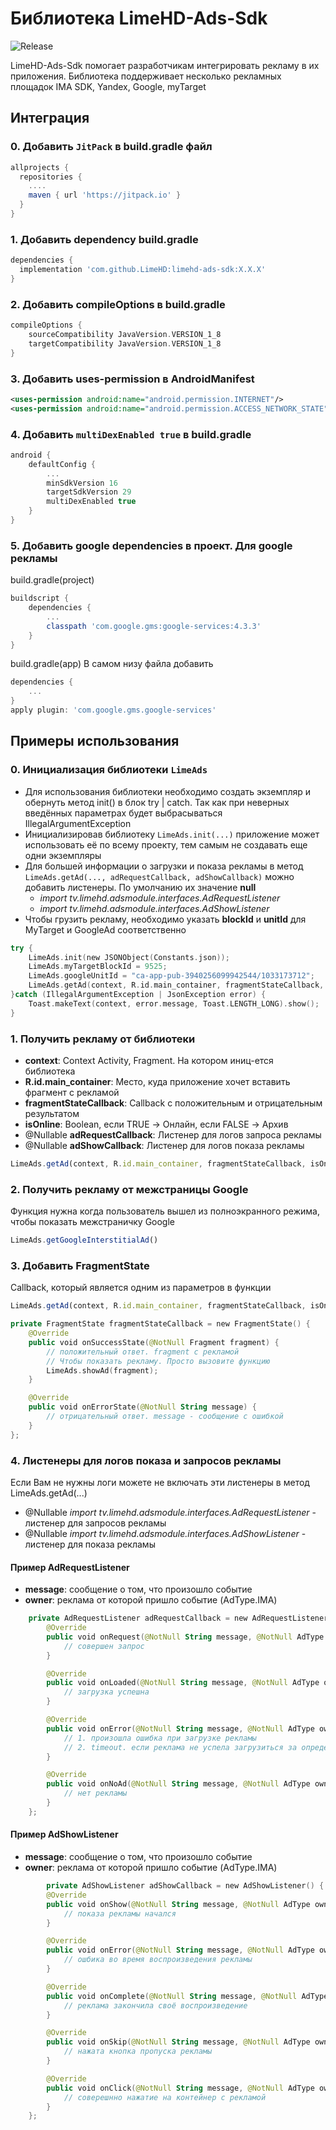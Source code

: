 # Библиотека LimeHD-Ads-Sdk

![Release](https://img.shields.io/github/v/release/LimeHD/limehd-ads-sdk)

LimeHD-Ads-Sdk помогает разработчикам интегрировать рекламу в их приложения. Библиотека поддерживает несколько рекламных площадок IMA SDK, Yandex, Google, myTarget

## Интеграция

### 0. Добавить `JitPack` в build.gradle файл
``` gradle
allprojects {
  repositories {
    ....
    maven { url 'https://jitpack.io' }
  }
}
```

### 1. Добавить dependency build.gradle
``` gradle
dependencies {
  implementation 'com.github.LimeHD:limehd-ads-sdk:X.X.X'
}
```

### 2. Добавить compileOptions в build.gradle
``` gradle
compileOptions {
    sourceCompatibility JavaVersion.VERSION_1_8
    targetCompatibility JavaVersion.VERSION_1_8
}
```

### 3. Добавить uses-permission в AndroidManifest
``` xml
<uses-permission android:name="android.permission.INTERNET"/>
<uses-permission android:name="android.permission.ACCESS_NETWORK_STATE"/>
```

### 4. Добавить `multiDexEnabled true` в build.gradle
``` gradle
android {
    defaultConfig {
        ...
        minSdkVersion 16
        targetSdkVersion 29
        multiDexEnabled true
    }
}
```

### 5. Добавить google dependencies в проект. Для google рекламы
build.gradle(project)
``` gradle
buildscript {
    dependencies {
        ...
        classpath 'com.google.gms:google-services:4.3.3'
    }
}
```
build.gradle(app)
В самом низу файла добавить
``` gradle
dependencies {
    ...
}
apply plugin: 'com.google.gms.google-services'
```

## Примеры использования
### 0. Инициализация библиотеки `LimeAds`
- Для использования библиотеки необходимо создать экземпляр и обернуть метод init() в блок try | catch. Так как при неверных введённых параметрах будет выбрасываться IllegalArgumentException
- Инициализировав библиотеку `LimeAds.init(...)` приложение может использовать её по всему проекту, тем самым не создавать еще одни экземпляры
- Для большей информации о загрузки и показа рекламы в метод `LimeAds.getAd(..., adRequestCallback, adShowCallback)` можно добавить листенеры. По умолчанию их значение **null**
  - *import tv.limehd.adsmodule.interfaces.AdRequestListener*
  - *import tv.limehd.adsmodule.interfaces.AdShowListener*
- Чтобы грузить рекламу, необходимо указать **blockId** и **unitId** для MyTarget и GoogleAd соответственно
``` kotlin
try {
    LimeAds.init(new JSONObject(Constants.json));
    LimeAds.myTargetBlockId = 9525;
    LimeAds.googleUnitId = "ca-app-pub-3940256099942544/1033173712";
    LimeAds.getAd(context, R.id.main_container, fragmentStateCallback, isOnline, null, null);
}catch (IllegalArgumentException | JsonException error) {
    Toast.makeText(context, error.message, Toast.LENGTH_LONG).show();
}
```
### 1. Получить рекламу от библиотеки
- **context**: Context Activity, Fragment. На котором иниц-ется библиотека
- **R.id.main_container**: Место, куда приложение хочет вставить фрагмент с рекламой
- **fragmentStateCallback**: Callback с положительным и отрицательным результатом
- **isOnline**: Boolean, если TRUE -> Онлайн, если FALSE -> Архив
- @Nullable **adRequestCallback**: Листенер для логов запроса рекламы
- @Nullable **adShowCallback**: Листенер для логов показа рекламы
``` js
LimeAds.getAd(context, R.id.main_container, fragmentStateCallback, isOnline, adRequestCallback, adShowCallback);
```

### 2. Получить рекламу от межстраницы Google
Функция нужна когда пользователь вышел из полноэкранного режима, чтобы показать межстраничку Google
``` js
LimeAds.getGoogleInterstitialAd()
```

### 3. Добавить FragmentState
Callback, который является одним из параметров в функции 
``` js
LimeAds.getAd(context, R.id.main_container, fragmentStateCallback, isOnline, adRequestCallback, adShowCallback);
```
``` kotlin
private FragmentState fragmentStateCallback = new FragmentState() {
    @Override
    public void onSuccessState(@NotNull Fragment fragment) {
        // положительный ответ. fragment с рекламой
        // Чтобы показать рекламу. Просто вызовите функцию
        LimeAds.showAd(fragment);
    }

    @Override
    public void onErrorState(@NotNull String message) {
        // отрицательный ответ. message - сообщение с ошибкой
    }
};
```
### 4. Листенеры для логов показа и запросов рекламы
Если Вам не нужны логи можете не включать эти листенеры в метод LimeAds.getAd(...)
  - @Nullable *import tv.limehd.adsmodule.interfaces.AdRequestListener*  - листенер для запросов рекламы
  - @Nullable *import tv.limehd.adsmodule.interfaces.AdShowListener*   - листенер для показа рекламы
#### Пример AdRequestListener
- **message**: сообщение о том, что произошло событие
- **owner**: реклама от которой пришло событие (AdType.IMA)
``` kotlin
    private AdRequestListener adRequestCallback = new AdRequestListener() {
        @Override
        public void onRequest(@NotNull String message, @NotNull AdType owner) {
            // совершен запрос
        }

        @Override
        public void onLoaded(@NotNull String message, @NotNull AdType owner) {
            // загрузка успешна
        }

        @Override
        public void onError(@NotNull String message, @NotNull AdType owner) {
            // 1. произошла ошибка при загрузке рекламы
            // 2. timeout. если реклама не успела загрузиться за определённое время
        }

        @Override
        public void onNoAd(@NotNull String message, @NotNull AdType owner) {
            // нет рекламы
        }
    };
```
#### Пример AdShowListener
- **message**: сообщение о том, что произошло событие
- **owner**: реклама от которой пришло событие (AdType.IMA)
``` kotlin
        private AdShowListener adShowCallback = new AdShowListener() {
        @Override
        public void onShow(@NotNull String message, @NotNull AdType owner) {
            // показа рекламы начался
        }

        @Override
        public void onError(@NotNull String message, @NotNull AdType owner) {
            // ошбика во время воспроизведения рекламы
        }

        @Override
        public void onComplete(@NotNull String message, @NotNull AdType owner) {
            // реклама закончила своё воспроизведение
        }

        @Override
        public void onSkip(@NotNull String message, @NotNull AdType owner) {
            // нажата кнопка пропуска рекламы
        }

        @Override
        public void onClick(@NotNull String message, @NotNull AdType owner) {
            // соверешнно нажатие на контейнер с рекламой
        }
    };
```

